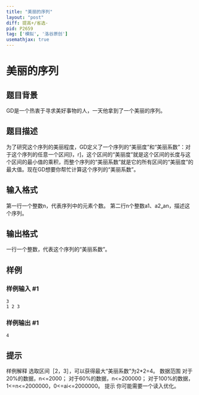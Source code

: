 ```yaml
---
title: "美丽的序列"
layout: "post"
diff: 提高+/省选-
pid: P2659
tag: ['模拟', '洛谷原创']
usemathjax: true
---
```


# 美丽的序列
## 题目背景

GD是一个热衷于寻求美好事物的人，一天他拿到了一个美丽的序列。

## 题目描述

为了研究这个序列的美丽程度，GD定义了一个序列的“美丽度”和“美丽系数”：对于这个序列的任意一个区间[l，r]，这个区间的“美丽度”就是这个区间的长度与这个区间的最小值的乘积，而整个序列的“美丽系数”就是它的所有区间的“美丽度”的最大值。现在GD想要你帮忙计算这个序列的“美丽系数”。

## 输入格式

第一行一个整数n，代表序列中的元素个数。 第二行n个整数a1、a2„an，描述这个序列。

## 输出格式

一行一个整数，代表这个序列的“美丽系数”。

## 样例

### 样例输入 #1
```
3 
1 2 3
```
### 样例输出 #1
```
4
```
## 提示

样例解释 选取区间［2，3］，可以获得最大“美丽系数”为2\*2=4。 数据范围 对于20%的数据，n<=2000； 对于60%的数据，n<=200000； 对于100%的数据，1<=n<=2000000，0<=ai<=2000000。 提示 你可能需要一个读入优化。

